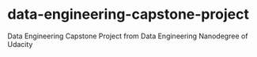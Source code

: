 # data-engineering-capstone-project
Data Engineering Capstone Project from Data Engineering Nanodegree of Udacity
